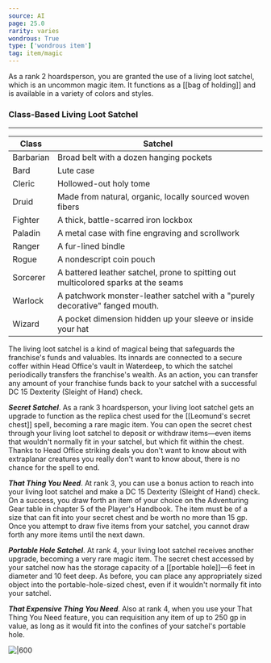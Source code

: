 ```yaml
---
source: AI
page: 25.0
rarity: varies
wondrous: True
type: ['wondrous item']
tag: item/magic
---
```


As a rank 2 hoardsperson, you are granted the use of a living loot satchel, which is an uncommon magic item. It functions as a [[bag of holding]] and is available in a variety of colors and styles.

### Class-Based Living Loot Satchel
---
|Class|Satchel|
|---|-----------|
|Barbarian|Broad belt with a dozen hanging pockets|
|Bard|Lute case|
|Cleric|Hollowed-out holy tome|
|Druid|Made from natural, organic, locally sourced woven fibers|
|Fighter|A thick, battle-scarred iron lockbox|
|Paladin|A metal case with fine engraving and scrollwork|
|Ranger|A fur-lined bindle|
|Rogue|A nondescript coin pouch|
|Sorcerer|A battered leather satchel, prone to spitting out multicolored sparks at the seams|
|Warlock|A patchwork monster-leather satchel with a "purely decorative" fanged mouth.|
|Wizard|A pocket dimension hidden up your sleeve or inside your hat|

The living loot satchel is a kind of magical being that safeguards the franchise's funds and valuables. Its innards are connected to a secure coffer within Head Office's vault in Waterdeep, to which the satchel periodically transfers the franchise's wealth. As an action, you can transfer any amount of your franchise funds back to your satchel with a successful DC 15 Dexterity (Sleight of Hand) check.

**_Secret Satchel_**. As a rank 3 hoardsperson, your living loot satchel gets an upgrade to function as the replica chest used for the [[Leomund's secret chest]] spell, becoming a rare magic item. You can open the secret chest through your living loot satchel to deposit or withdraw items—even items that wouldn't normally fit in your satchel, but which fit within the chest. Thanks to Head Office striking deals you don't want to know about with extraplanar creatures you really don't want to know about, there is no chance for the spell to end.

**_That Thing You Need_**. At rank 3, you can use a bonus action to reach into your living loot satchel and make a DC 15 Dexterity (Sleight of Hand) check. On a success, you draw forth an item of your choice on the Adventuring Gear table in chapter 5 of the Player's Handbook. The item must be of a size that can fit into your secret chest and be worth no more than 15 gp. Once you attempt to draw five items from your satchel, you cannot draw forth any more items until the next dawn.

**_Portable Hole Satchel_**. At rank 4, your living loot satchel receives another upgrade, becoming a very rare magic item. The secret chest accessed by your satchel now has the storage capacity of a [[portable hole]]—6 feet in diameter and 10 feet deep. As before, you can place any appropriately sized object into the portable-hole-sized chest, even if it wouldn't normally fit into your satchel.

**_That Expensive Thing You Need_**. Also at rank 4, when you use your That Thing You Need feature, you can requisition any item of up to 250 gp in value, as long as it would fit into the confines of your satchel's portable hole.


![|600]()